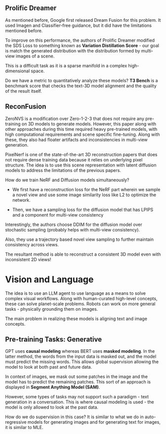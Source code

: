 ## Prolific Dreamer

As mentioned before, Google first released Dream Fusion for this problem. It used Imagen and Classifier-free guidance, but it did have the limitations mentioned before.

To improve on this performance, the authors of Prolific Dreamer modified the SDS Loss to something known as **Variation Distillation Score** - our goal is match the generated distribution with the distribution formed by multi-view images of a scene.

This is a difficult task as it is a sparse manifold in a complex high-dimensional space.

Do we have a metric to quantitatively analyze these models? **T3 Bench** is a benchmark score that checks the text-3D model alignment and the quality of the result itself.

## ReconFusion

ZeroNVS is a modification over Zero-1-2-3 that does not require any pre-training on 3D models to generate models. However, this paper along with other approaches during this time required heavy pre-trained models, with high computational requirements and scene specific fine-tuning. Along with these, they also had floater artifacts and inconsistencies in multi-view generation. 

PixelNerf is one of the state-of-the-art 3D reconstruction papers that does not require dense training data because it relies on underlying pixel structure. The idea is to use this scene representation with latent diffusion models to address the limitations of the previous papers.

How do we train NeRF and Diffusion models simultaneously? 

- We first have a reconstruction loss for the NeRF part wherein we sample a novel view and use some image similarity loss like L2 to optimize the network.

- Then, we have a sampling loss for the diffusion model that has LPIPS and a component for multi-view consistency

Interestingly, the authors choose DDIM for the diffusion model over stochastic sampling (probably helps with multi-view consistency). 

Also, they use a trajectory based novel view sampling to further maintain consistency across views.

The resultant method is able to reconstruct a consistent 3D model even with inconsistent 2D views!

# Vision and Language

The idea is to use an LLM agent to use language as a means to solve complex visual workflows. Along with human-curated high-level concepts, these can solve planet-scale problems. Robots can work on more general tasks - physically grounding them on images.

The main problem in realizing these models is aligning text and image concepts. 

## Pre-training Tasks: Generative

GPT uses **causal modeling** whereas BERT uses **masked modeling**. In the latter method, the words from the input data is masked out, and the model must predict the missing words. This allows global supervision allowing the model to look at both past and future data.

In context of images, we mask out some patches in the image and the model has to predict the remaining patches. This sort of an approach is displayed in **Segment Anything Model (SAM)**.

However, some types of tasks may not support such a paradigm - text generation in a conversation. This is where causal modeling is used - the model is only allowed to look at the past data.

How do we do supervision in this case? It is similar to what we do in auto-regressive models for generating images and for generating text for images, it is similar to MLE.
